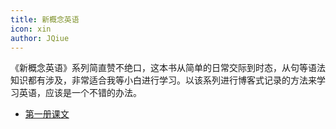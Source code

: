 ```yaml
---
title: 新概念英语
icon: xin
author: JQiue
---
```


《新概念英语》系列简直赞不绝口，这本书从简单的日常交际到时态，从句等语法知识都有涉及，非常适合我等小白进行学习。以该系列进行博客式记录的方法来学习英语，应该是一个不错的办法。

+ [第一册课文](./1)
